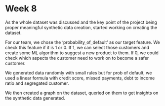 # Week 8

As the whole dataset was discussed and the key point of the project being proper meaningful synthetic data creation, started working on creating the dataset.

For our team, we chose the ‘probability_of_default’ as our target feature. We check this feature if it is 1 or 0. If 1, we can select those customers and create some ML algorithm to suggest a new product to them. If 0, we could check which aspects the customer need to work on to become a safer customer.

We generated data randomly with small rules but for prob of default, we used a linear formula with credit score, missed payments, debt to income ratio and segregated customer.

We then created a graph on the dataset, queried on them to get insights on the synthetic data generated.